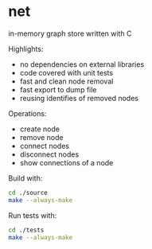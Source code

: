 # net
in-memory graph store written with C

Highlights:
* no dependencies on external libraries
* code covered with unit tests
* fast and clean node removal
* fast export to dump file
* reusing identifies of removed nodes

Operations:
* create node
* remove node
* connect nodes
* disconnect nodes
* show connections of a node

Build with:
```bash
cd ./source
make --always-make
```
Run tests with:
```bash
cd ./tests
make --always-make
```